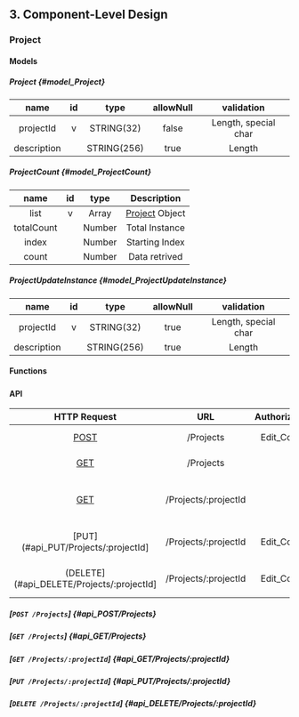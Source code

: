 ## 3. Component-Level Design

### Project
#### Models
##### Project {#model_Project}
|     name    | id |     type    | allowNull |      validation      |
|:-----------:|:--:|:-----------:|:---------:|:--------------------:|
|  projectId  |  v |  STRING(32) |   false   | Length, special char |
| description |    | STRING(256) |    true   |        Length        |

##### ProjectCount {#model_ProjectCount}
|    name    | id |  type  |            Description           |
|:----------:|:--:|:------:|:--------------------------------:|
|    list    |  v |  Array | [Project](#model_Project) Object |
| totalCount |    | Number |          Total Instance          |
|    index   |    | Number |          Starting Index          |
|    count   |    | Number |           Data retrived          |

##### ProjectUpdateInstance {#model_ProjectUpdateInstance}
|     name    | id |     type    | allowNull |      validation      |
|:-----------:|:--:|:-----------:|:---------:|:--------------------:|
|  projectId  |  v |  STRING(32) |    true   | Length, special char |
| description |    | STRING(256) |    true   |        Length        |

#### Functions
#####
#### API
|                HTTP Request               |          URL         | Authorization |               Description              |
|:-----------------------------------------:|:--------------------:|:-------------:|:--------------------------------------:|
|         [POST](#api_POST/Projects)        |       /Projects      |  Edit_Config  |          Create a new project          |
|          [GET](#api_GET/Projects)         |       /Projects      |               |            List all projects           |
|    [GET](#api_GET/Projects/:projectId)    | /Projects/:projectId |               | List the specified project information |
|    [PUT](#api_PUT/Projects/:projectId]    | /Projects/:projectId |  Edit_Config  |       Update an existing project       |
| (DELETE](#api_DELETE/Projects/:projectId] | /Projects/:projectId |  Edit_Config  |      Delete the specified project      |

##### [`POST /Projects`] {#api_POST/Projects}
##### [`GET /Projects`] {#api_GET/Projects}
##### [`GET /Projects/:projectId`] {#api_GET/Projects/:projectId}
##### [`PUT /Projects/:projectId`] {#api_PUT/Projects/:projectId}
##### [`DELETE /Projects/:projectId`] {#api_DELETE/Projects/:projectId}